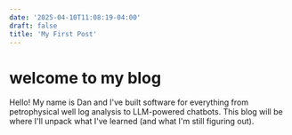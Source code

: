 ```yaml
---
date: '2025-04-10T11:08:19-04:00'
draft: false
title: 'My First Post'
---
```



# welcome to my blog

Hello! My name is Dan and I've built software for everything from petrophysical well log analysis to LLM-powered chatbots. This blog will be where I'll unpack what I've learned (and what I'm still figuring out).